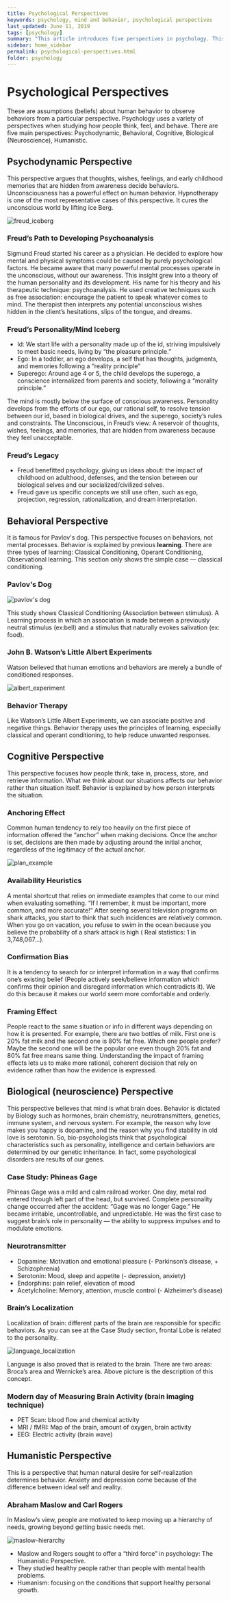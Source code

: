 ```yaml
---
title: Psychological Perspectives
keywords: psychology, mind and behavior, psychological perspectives
last_updated: June 11, 2019
tags: [psychology]
summary: "This article introduces five perspectives in psychology. This document is based on a mind-and-behavior class taught by Prof. Ji-Yeon Kim at Kookmin University."
sidebar: home_sidebar
permalink: psychological-perspectives.html
folder: psychology
---
```


# Psychological Perspectives

These are assumptions (beliefs) about human behavior to observe behaviors from a particular perspective. Psychology uses a variety of perspectives when studying how people think, feel, and behave. There are five main perspectives: Psychodynamic, Behavioral, Cognitive, Biological (Neuroscience), Humanistic.

## Psychodynamic Perspective

This perspective argues that thoughts, wishes, feelings, and early childhood memories that are hidden from awareness decide behaviors. Unconsciousness has a powerful effect on human behavior. Hypnotherapy is one of the most representative cases of this perspective. It cures the unconscious world by lifting ice Berg.

![freud_iceberg](https://wardballoon.github.io/images/freud_iceberg.png)

### Freud’s Path to Developing Psychoanalysis

Sigmund Freud started his career as a physician. He decided to explore how mental and physical symptoms could be caused by purely psychological factors. He became aware that many powerful mental processes operate in the unconscious, without our awareness. This insight grew into a theory of the human personality and its development. His name for his theory and his therapeutic technique: psychoanalysis. He used creative techniques such as free association: encourage the patient to speak whatever comes to mind. The therapist then interprets any potential unconscious wishes hidden in the client’s hesitations, slips of the tongue, and dreams.

### Freud’s Personality/Mind Iceberg

- Id: We start life with a personality made up of the id, striving impulsively to meet basic needs, living by “the pleasure principle.”
- Ego: In a toddler, an ego develops, a self that has thoughts, judgments, and
memories following a “reality principle”
- Superego: Around age 4 or 5, the child develops the superego, a conscience
internalized from parents and society, following a “morality principle.”

The mind is mostly below the surface of conscious awareness. Personality develops from the efforts of our ego, our rational self, to resolve tension between our id, based in biological drives, and the superego, society’s rules and constraints. The Unconscious, in Freud’s view: A reservoir of thoughts, wishes, feelings, and memories, that are hidden from awareness because they feel unacceptable.

### Freud’s Legacy

- Freud benefitted psychology, giving us ideas about: the impact of childhood on adulthood, defenses, and the tension between our biological selves and our socialized/civilized selves.
- Freud gave us specific concepts we still use often, such as ego, projection, regression, rationalization, and dream interpretation.

## Behavioral Perspective

It is famous for Pavlov's dog. This perspective focuses on behaviors, not mental processes. Behavior is explained by previous **learning**. There are three types of learning: Classical Conditioning, Operant Conditioning, Observational learning. This section only shows the simple case — classical conditioning.

### Pavlov's Dog

![pavlov's dog](https://wardballoon.github.io/images/pavlov_dog.png)

This study shows Classical Conditioning (Association between stimulus). A Learning process in which an association is made between a previously neutral stimulus (ex:bell) and a stimulus that naturally evokes salivation (ex: food).

### John B. Watson’s Little Albert Experiments

Watson believed that human emotions and behaviors are merely a bundle of conditioned responses.

![albert_experiment](https://wardballoon.github.io/images/albert_experiment.png)

### Behavior Therapy

Like Watson’s Little Albert Experiments, we can associate positive and negative things. Behavior therapy uses the principles of learning, especially classical and operant conditioning, to help reduce unwanted responses.

## Cognitive Perspective

This perspective focuses how people think, take in, process, store, and retrieve information. What we think about our situations affects our behavior rather than situation itself. Behavior is explained by how person interprets the situation.

### Anchoring Effect

Common human tendency to rely too heavily on the first piece of information offered the “anchor” when making decisions. Once the anchor is set, decisions are then made by adjusting around the initial anchor, regardless of the legitimacy of the actual anchor.

![plan_example](https://wardballoon.github.io/images/plan_example.png)

### Availability Heuristics

A mental shortcut that relies on immediate examples that come to our mind when evaluating something. “If I remember, it must be important, more common, and more accurate!” After seeing several television programs on shark attacks, you start to think that such incidences are relatively common. When you go on vacation, you refuse to swim in the ocean because you believe the probability of a shark attack is high ( Real statistics: 1 in 3,748,067…).

### Confirmation Bias

It is a tendency to search for or interpret information in a way that confirms one’s existing belief (People actively seek/believe information which confirms their opinion and disregard information which contradicts it). We do this because it makes our world seem more comfortable and orderly.

### Framing Effect

People react to the same situation or info in different ways depending on how it is presented. For example, there are two bottles of milk. First one is 20% fat milk and the second one is 80% fat free. Which one people prefer? Maybe the second one will be the popular one even though 20% fat and 80% fat free means same thing. Understanding the impact of framing effects lets us to make more rational, coherent decision that rely on evidence rather than how the evidence is expressed.

## Biological (neuroscience) Perspective

This perspective believes that mind is what brain does. Behavior is dictated by Biology such as hormones, brain chemistry, neurotransmitters, genetics, immune system, and nervous system. For example, the reason why love makes you happy is dopamine, and the reason why you find stability in old love is serotonin. So, bio-psychologists think that psychological characteristics such as personality, intelligence and certain behaviors are determined by our genetic inheritance. In fact, some psychological disorders are results of our genes.

### Case Study: Phineas Gage

Phineas Gage was a mild and calm railroad worker. One day, metal rod entered through left part of the head, but survived. Complete personality change occurred after the accident: “Gage was no longer Gage.” He became irritable, uncontrollable, and unpredictable. He was the first case to suggest brain’s role in personality — the ability to suppress impulses and to modulate emotions.

### Neurotransmitter

- Dopamine: Motivation and emotional pleasure (- Parkinson’s disease, + Schizophrenia)
- Serotonin: Mood, sleep and appetite (- depression, anxiety)
- Endorphins: pain relief, elevation of mood
- Acetylcholine: Memory, attention, muscle control (- Alzheimer’s disease)

### Brain’s Localization

Localization of brain: different parts of the brain are responsible for specific behaviors. As you can see at the Case Study section, frontal Lobe is related to the personality.

![language_localization](https://wardballoon.github.io/images/language_localization.png)

Language is also proved that is related to the brain. There are two areas: Broca’s area and Wernicke’s area. Above picture is the description of this concept.

### Modern day of Measuring Brain Activity (brain imaging technique)

- PET Scan: blood flow and chemical activity
- MRI / fMRI: Map of the brain, amount of oxygen, brain activity
- EEG: Electric activity (brain wave)

## Humanistic Perspective

This is a perspective that human natural desire for self-realization determines behavior. Anxiety and depression come because of the difference between ideal self and reality.

### Abraham Maslow and Carl Rogers

In Maslow’s view, people are motivated to keep moving up a hierarchy of needs, growing beyond getting basic needs met.

![maslow-hierarchy](https://wardballoon.github.io/images/maslow-hierarchy.png)

- Maslow and Rogers sought to offer a “third force” in psychology: The Humanistic Perspective.
- They studied healthy people rather than people with mental health problems.
- Humanism: focusing on the conditions that support healthy personal growth.
